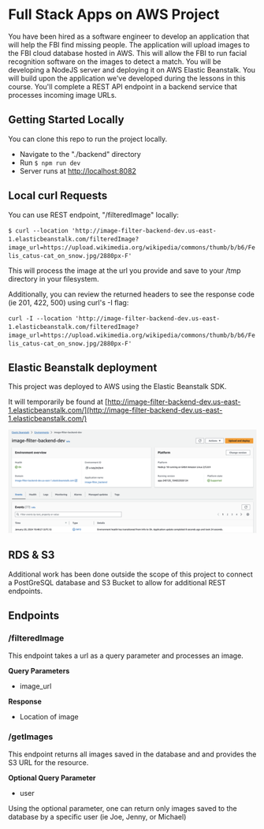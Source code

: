# Full Stack Apps on AWS Project

You have been hired as a software engineer to develop an application that will help the FBI find missing people.  The application will upload images to the FBI cloud database hosted in AWS. This will allow the FBI to run facial recognition software on the images to detect a match. You will be developing a NodeJS server and deploying it on AWS Elastic Beanstalk. 
You will build upon the application we've developed during the lessons in this course. You'll complete a REST API endpoint in a backend service that processes incoming image URLs.

## Getting Started Locally

You can clone this repo to run the project locally.

+ Navigate to the "./backend" directory
+ Run `$ npm run dev`
+ Server runs at [http://localhost:8082](http://localhost:8082)

## Local curl Requests

You can use REST endpoint, "/filteredImage" locally:

`$ curl --location 'http://image-filter-backend-dev.us-east-1.elasticbeanstalk.com/filteredImage?image_url=https://upload.wikimedia.org/wikipedia/commons/thumb/b/b6/Felis_catus-cat_on_snow.jpg/2880px-F'`

This will process the image at the url you provide and save to your /tmp directory in your filesystem.

Additionally, you can review the returned headers to see the response code (ie 201, 422, 500) using curl's -I flag:

`curl -I --location 'http://image-filter-backend-dev.us-east-1.elasticbeanstalk.com/filteredImage?image_url=https://upload.wikimedia.org/wikipedia/commons/thumb/b/b6/Felis_catus-cat_on_snow.jpg/2880px-F'`

## Elastic Beanstalk deployment

This project was deployed to AWS using the Elastic Beanstalk SDK.

It will temporarily be found at [http://image-filter-backend-dev.us-east-1.elasticbeanstalk.com/](http://image-filter-backend-dev.us-east-1.elasticbeanstalk.com/)

![Deployment Screenshot](./deployment_screenshot/screenshot1.png)

## RDS & S3

Additional work has been done outside the scope of this project to connect a PostGreSQL database and S3 Bucket to allow for additional REST endpoints.

## Endpoints

### /filteredImage

This endpoint takes a url as a query parameter and processes an image.

**Query Parameters**
+ image_url

**Response**
+ Location of image

### /getImages

This endpoint returns all images saved in the database and and provides the S3 URL for the resource.

**Optional Query Parameter**
+ user

Using the optional parameter, one can return only images saved to the database by a specific user (ie Joe, Jenny, or Michael)